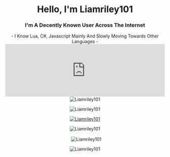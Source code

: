 <h1 align="center">Hello, I'm Liamriley101</h1>
<h3 align="center">I'm A Decently Known User Across The Internet</h3>

<div align="center">
  - I Know Lua, C#, Javascript Mainly And Slowly Moving Towards Other Languages -
</div>

<iframe width="100%" height="166" scrolling="no" frameborder="no" allow="autoplay" src="https://w.soundcloud.com/player/?url=https%3A//api.soundcloud.com/tracks/1405888231&color=%23ff5500&auto_play=false&hide_related=false&show_comments=true&show_user=true&show_reposts=false&show_teaser=true"></iframe>

<div align="center">
  <img
    src="https://github.com/Liamriley101/Liamriley101/blob/master/Transparent%20Coffin.png" alt="Liamriley101"
  />
</div>

<p align="center">
  <img
    src="https://komarev.com/ghpvc/?username=liamriley101&label=Profile%20views&color=0e75b6&style=flat" alt="Liamriley101"
  />
</p>

<p align="center">
  <a
    href="https://github.com/ryo-ma/github-profile-trophy"><img src="https://github-profile-trophy.vercel.app/?username=snoofz" alt="Liamriley101" />
  </a>
</p>

<p align="center">
  <img
    align="center" src="https://github-readme-stats.vercel.app/api/top-langs?username=liamriley101&show_icons=true&locale=en&layout=compact" alt="Liamriley101"
  />
</p>

<p align="center">
  &nbsp;
  <img
    align="center" src="https://github-readme-stats.vercel.app/api?username=liamriley101&show_icons=true&locale=en" alt="Liamriley101"
  />
</p>

<p align="center">
  <img
    align="center" src="https://github-readme-streak-stats.herokuapp.com/?user=liamriley101&" alt="Liamriley101"
  />
</p>
